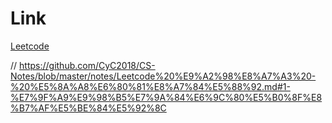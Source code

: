 # Link

[Leetcode](https://leetcode.com/problems/minimum-path-sum/description/)

// https://github.com/CyC2018/CS-Notes/blob/master/notes/Leetcode%20%E9%A2%98%E8%A7%A3%20-%20%E5%8A%A8%E6%80%81%E8%A7%84%E5%88%92.md#1-%E7%9F%A9%E9%98%B5%E7%9A%84%E6%9C%80%E5%B0%8F%E8%B7%AF%E5%BE%84%E5%92%8C